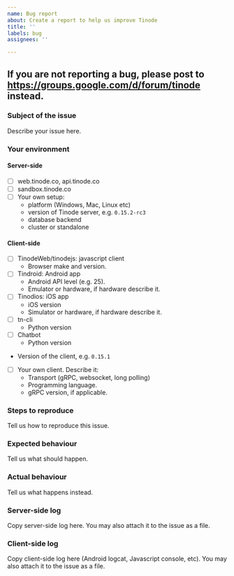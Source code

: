 ```yaml
---
name: Bug report
about: Create a report to help us improve Tinode
title: ''
labels: bug
assignees: ''

---
```


If you are not reporting a bug, please post to https://groups.google.com/d/forum/tinode instead.
---

### Subject of the issue
Describe your issue here.

### Your environment
#### Server-side
- [ ] web.tinode.co, api.tinode.co
- [ ] sandbox.tinode.co
- [ ] Your own setup:
  * platform (Windows, Mac, Linux etc)
  * version of Tinode server, e.g. `0.15.2-rc3`
  * database backend
  * cluster or standalone

#### Client-side
- [ ] TinodeWeb/tinodejs: javascript client
  * Browser make and version.
- [ ] Tindroid: Android app
  * Android API level (e.g. 25).
  * Emulator or hardware, if hardware describe it.
- [ ] Tinodios: iOS app
  * iOS version
  * Simulator or hardware, if hardware describe it.
- [ ] tn-cli
  * Python version
- [ ] Chatbot
  * Python version
- Version of the client, e.g. `0.15.1`
- [ ] Your own client. Describe it:
  * Transport (gRPC, websocket, long polling)
  * Programming language.
  * gRPC version, if applicable.


### Steps to reproduce
Tell us how to reproduce this issue.

### Expected behaviour
Tell us what should happen.

### Actual behaviour
Tell us what happens instead.

### Server-side log
Copy server-side log here. You may also attach it to the issue as a file.

### Client-side log
Copy client-side log here (Android logcat, Javascript console, etc). You may also attach it to the issue as a file.
